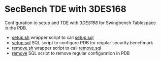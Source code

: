 # SecBench TDE with 3DES168

Configuration to setup and TDE with *3DES168* for Swingbench Tablespace in the PDB.

- [setup.sh](setup.sh) wrapper script to call [setup.sql](setup.sql)
- [setup.sql](setup.sql) SQL script to configure PDB for regular security benchmark
- [remove.sh](setup.sh) wrapper script to call [remove.sql](remove)
- [remove](remove) SQL script to remove regular configuration in PDB
